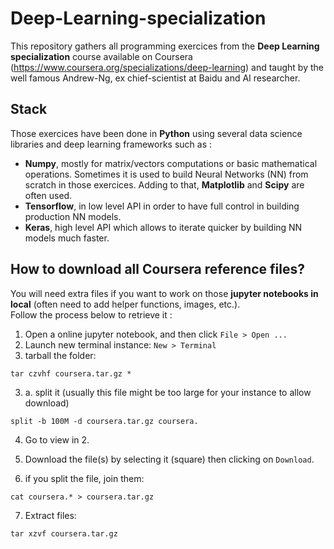# Deep-Learning-specialization

This repository gathers all programming exercices from the **Deep Learning specialization** course available on Coursera (https://www.coursera.org/specializations/deep-learning) and taught by the well famous Andrew-Ng, ex chief-scientist at Baidu and AI researcher.  

## Stack

Those exercices have been done in **Python** using several data science libraries and deep learning frameworks such as :  

*  **Numpy**, mostly for matrix/vectors computations or basic mathematical operations. Sometimes it is used to build Neural Networks (NN) from scratch in those exercices. Adding to that, **Matplotlib** and **Scipy** are often used. 
*  **Tensorflow**, in low level API in order to have full control in building production NN models. 
*  **Keras**, high level API which allows to iterate quicker by building NN models much faster. 

## How to download all Coursera reference files?

You will need extra files if you want to work on those **jupyter notebooks in local** (often need to add helper functions, images, etc.).  
Follow the process below to retrieve it : 

1. Open a online jupyter notebook, and then click `File > Open ...`
2. Launch new terminal instance: `New > Terminal`
3. tarball the folder:
```shell
tar czvhf coursera.tar.gz *
```
3. a. split it (usually this file might be too large for your instance to allow download)
```shell
split -b 100M -d coursera.tar.gz coursera.
```
4. Go to view in 2.
5. Download the file(s) by selecting it (square) then clicking on `Download`.

6. if you split the file, join them:
```shell
cat coursera.* > coursera.tar.gz
```
7. Extract files:
```shell
tar xzvf coursera.tar.gz
```
